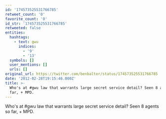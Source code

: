 ```yaml
---
id: '174573525531766785'
retweet_count: '0'
favorite_count: '0'
id_str: '174573525531766785'
retweeted: false
entities:
  hashtags:
    - text: gwu
      indices:
        - '9'
        - '13'
  symbols: []
  user_mentions: []
  urls: []
original_url: https://twitter.com/benbalter/status/174573525531766785
date: '2012-02-28T19:15:46.000Z'
title: >-
  Who's at #gwu law that warrants large secret service detail? Seen 8 agents so
  far, + MPD.
---
```


Who's at #gwu law that warrants large secret service detail? Seen 8 agents so far, + MPD.
